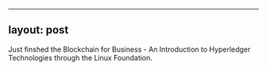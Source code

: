 
---
layout: post
---

Just finshed the Blockchain for Business - An Introduction to Hyperledger Technologies through the  Linux Foundation.
